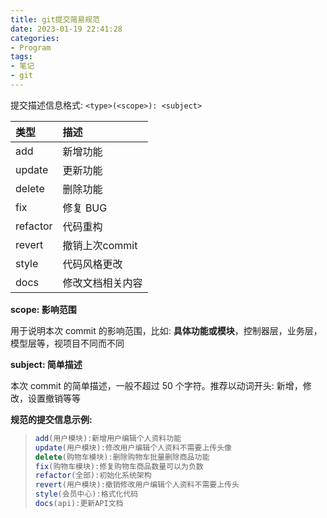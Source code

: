 ```yaml
---
title: git提交简易规范
date: 2023-01-19 22:41:28
categories:
- Program
tags:
- 笔记
- git
---
```


提交描述信息格式: `<type>(<scope>): <subject>`

| 类型     | 描述             |
| :------- | :--------------- |
| add      | 新增功能         |
| update   | 更新功能         |
| delete   | 删除功能         |
| fix      | 修复 BUG         |
| refactor | 代码重构         |
| revert   | 撤销上次commit   |
| style    | 代码风格更改     |
| docs     | 修改文档相关内容 |

**scope: 影响范围**

用于说明本次 commit 的影响范围，比如: **具体功能或模块**，控制器层，业务层，模型层等，视项目不同而不同

**subject: 简单描述**

本次 commit 的简单描述，一般不超过 50 个字符。推荐以动词开头: 新增，修改，设置撤销等等

**规范的提交信息示例:**

> ```js
> add(用户模块):新增用户编辑个人资料功能
> update(用户模块):修改用户编辑个人资料不需要上传头像
> delete(购物车模块):删除购物车批量删除商品功能
> fix(购物车模块):修复购物车商品数量可以为负数
> refactor(全部):初始化系统架构
> revert(用户模块):撤销修改用户编辑个人资料不需要上传头
> style(会员中心):格式化代码 
> docs(api):更新API文档
> ```
>
> 
